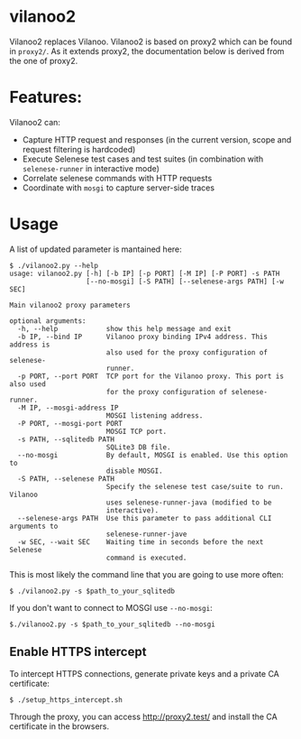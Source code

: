# vilanoo2

Vilanoo2 replaces Vilanoo. Vilanoo2 is based on proxy2 which can be found in `proxy2/`. As it extends proxy2, the documentation below is derived from the one of proxy2.

# Features:

Vilanoo2 can:

* Capture HTTP request and responses (in the current version, scope and request filtering is hardcoded)
* Execute Selenese test cases and test suites (in combination with `selenese-runner` in interactive mode)
* Correlate selenese commands with HTTP requests
* Coordinate with `mosgi` to capture server-side traces 

# Usage

A list of updated parameter is mantained here:

```terminal
$ ./vilanoo2.py --help
usage: vilanoo2.py [-h] [-b IP] [-p PORT] [-M IP] [-P PORT] -s PATH
                   [--no-mosgi] [-S PATH] [--selenese-args PATH] [-w SEC]

Main vilanoo2 proxy parameters

optional arguments:
  -h, --help            show this help message and exit
  -b IP, --bind IP      Vilanoo proxy binding IPv4 address. This address is
                        also used for the proxy configuration of selenese-
                        runner.
  -p PORT, --port PORT  TCP port for the Vilanoo proxy. This port is also used
                        for the proxy configuration of selenese-runner.
  -M IP, --mosgi-address IP
                        MOSGI listening address.
  -P PORT, --mosgi-port PORT
                        MOSGI TCP port.
  -s PATH, --sqlitedb PATH
                        SQLite3 DB file.
  --no-mosgi            By default, MOSGI is enabled. Use this option to
                        disable MOSGI.
  -S PATH, --selenese PATH
                        Specify the selenese test case/suite to run. Vilanoo
                        uses selenese-runner-java (modified to be
                        interactive).
  --selenese-args PATH  Use this parameter to pass additional CLI arguments to
                        selenese-runner-jave
  -w SEC, --wait SEC    Waiting time in seconds before the next Selenese
                        command is executed.

```

This is most likely the command line that you are going to use more often:

```
$ ./vilanoo2.py -s $path_to_your_sqlitedb
```

If you don't want to connect to MOSGI use `--no-mosgi`:

```
$./vilanoo2.py -s $path_to_your_sqlitedb --no-mosgi
```


## Enable HTTPS intercept

To intercept HTTPS connections, generate private keys and a private CA certificate:

```
$ ./setup_https_intercept.sh
```

Through the proxy, you can access http://proxy2.test/ and install the CA certificate in the browsers.

